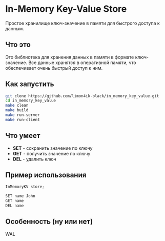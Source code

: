 # In-Memory Key-Value Store

Простое хранилище ключ-значение в памяти для быстрого доступа к данным.

## Что это

Это библиотека для хранения данных в памяти в формате ключ-значение. Все данные хранятся в оперативной памяти, что обеспечивает очень быстрый доступ к ним.


## Как запустить

```bash
git clone https://github.com/limon4ik-black/in_memory_key_value.git
cd in_memory_key_value
make clean
make build
make run-server
make run-client
```

## Что умеет

- **SET** - сохранить значение по ключу
- **GET** - получить значение по ключу  
- **DEL** - удалить ключ


## Пример использования

```cpp
InMemoryKV store;

SET name John
GET name
DEL name
```
##  Особенность (ну или нет)
WAL
